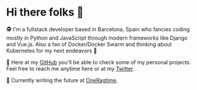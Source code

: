# Hi there folks 👋

🕵️ I'm a fullstack developer based in Barcelona, Spain who fancies coding mostly in Python and JavaScript through modern frameworks like Django and Vue.js. Also a fan of Docker/Docker Swarm and thinking about Kubernetes for my next endeavors 👀 

💌 Here at my [GitHub](https://www.github.com/Endzel) you'll be able to check some of my personal projects. Feel free to reach me anytime here or at my [Twitter](https://www.twitter.com/endzeldev).

🚀 Currently writing the future at [OneRagtime](https://www.oneragtime.com).
